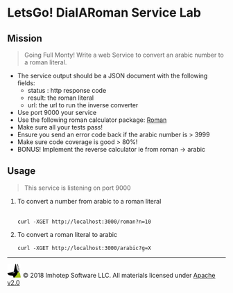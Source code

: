 # LetsGo! DialARoman Service Lab

## Mission

> Going Full Monty! Write a web Service to convert an arabic number to a roman literal.

* The service output should be a JSON document with the following fields:
  * status : http response code
  * result: the roman literal
  * url: the url to run the inverse converter
* Use port 9000 your service
* Use the following roman calculator package:
  [Roman](https://github.com/imhotepio/letsgo_labs/tree/master/roman)
* Make sure all your tests pass!
* Ensure you send an error code back if the arabic number is > 3999
* Make sure code coverage is good > 80%!
* BONUS! Implement the reverse calculator ie from roman -> arabic


## Usage

> This service is listening on port 9000

1. To convert a number from arabic to a roman literal

    ```shell

    curl -XGET http://localhost:3000/roman?n=10
    ```

1. To convert a roman literal to arabic

    ```shell
    curl -XGET http://localhost:3000/arabic?g=X
    ```

---
<img src="../assets/imhotep_logo.png" width="32" height="auto"/> © 2018 Imhotep Software LLC.
All materials licensed under [Apache v2.0](http://www.apache.org/licenses/LICENSE-2.0)